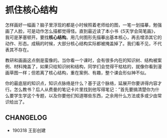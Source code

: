 # 抓住核心结构

怎样画好一幅画？脑子里浮现的都是小时候照着老师给的图，一笔一划描摹，勉强画了人脸，可是动作怎么描都觉得怪。直到最近读了本小书《5天学会简笔画》，我可是茅塞顿开。要找**核心结构**。用几何图形先描摹出基本核心，再去增添其它的动作、形态。成稿的时候，大部分核心结构实际都被掩盖掉了。我们看不见，不代表其不存在。

教研和画画这点倒是蛮像的。当你看一个课时，会有很多内在的知识树、结构被案例、材料掩盖了，如果只给知识树和结构，同学们会觉得干枯枯的，就像你看到漫画草图一样；但若离了核心结构，重在案例、有趣，整个课会形似神不似。

你的最底层的知识点，知识点脉络是什么？基于这个脉络，延展开你要讲得内容才行。怎么教书？后人从费曼的笔记卡片里找到他写得笔记：”首先要搞清楚你为什么要学生学这个专题，以及你要他们知道哪些东西，之余用什么方法或多或少由常识给出了。



## CHANGELOG

+ 190318 王彭创建

